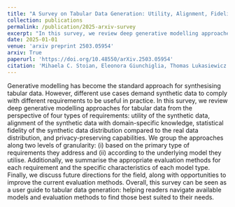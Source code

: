```yaml
---
title: "A Survey on Tabular Data Generation: Utility, Alignment, Fidelity, Privacy, and Beyond"
collection: publications
permalink: /publication/2025-arxiv-survey
excerpt: "In this survey, we review deep generative modelling approaches for tabular data from the perspective of four types of requirements: utility of the synthetic data, alignment of the synthetic data with domain-specific knowledge, statistical fidelity of the synthetic data distribution compared to the real data distribution, and privacy-preserving capabilities. We group the approaches along two levels of granularity: (i) based on the primary type of requirements they address and (ii) according to the underlying model they utilise."
date: 2025-01-01
venue: 'arxiv preprint 2503.05954'
arxiv: True
paperurl: 'https://doi.org/10.48550/arXiv.2503.05954'
citation: 'Mihaela C. Stoian, Eleonora Giunchiglia, Thomas Lukasiewicz. A Survey on Tabular Data Generation: Utility, Alignment, Fidelity, Privacy, and Beyond. arXiv preprint 2503.05954, 2025'
---
```


Generative modelling has become the standard approach for synthesising tabular data. However, different use cases demand synthetic data to comply with different requirements to be useful in practice. In this survey, we review deep generative modelling approaches for tabular data from the perspective of four types of requirements: utility of the synthetic data, alignment of the synthetic data with domain-specific knowledge, statistical fidelity of the synthetic data distribution compared to the real data distribution, and privacy-preserving capabilities. We group the approaches along two levels of granularity: (i) based on the primary type of requirements they address and (ii) according to the underlying model they utilise. Additionally, we summarise the appropriate evaluation methods for each requirement and the specific characteristics of each model type. Finally, we discuss future directions for the field, along with opportunities to improve the current evaluation methods. Overall, this survey can be seen as a user guide to tabular data generation: helping readers navigate available models and evaluation methods to find those best suited to their needs. 

[//]: # (Paper available [here]&#40;https://doi.org/10.48550/arXiv.2503.05954&#41;.)
